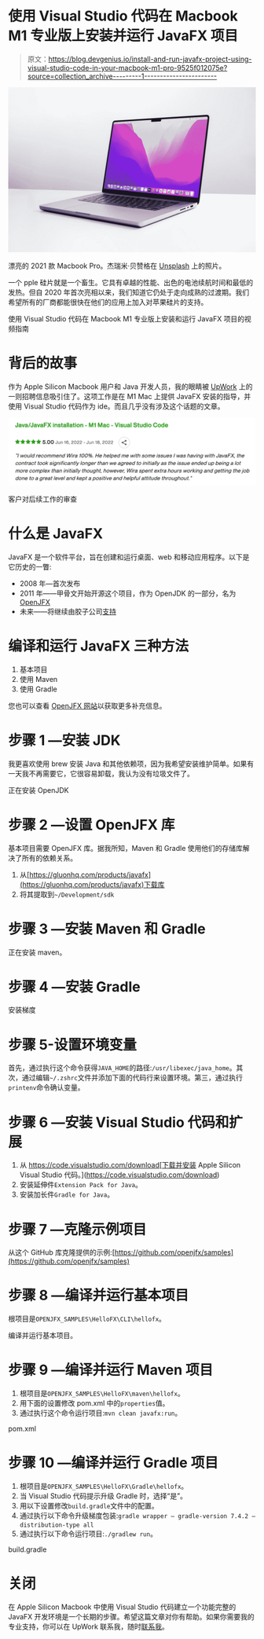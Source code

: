 # 使用 Visual Studio 代码在 Macbook M1 专业版上安装并运行 JavaFX 项目

> 原文：<https://blog.devgenius.io/install-and-run-javafx-project-using-visual-studio-code-in-your-macbook-m1-pro-9525f012075e?source=collection_archive---------1----------------------->

![](img/ea1dc0a651a1777274d2a51d633b2527.png)

漂亮的 2021 款 Macbook Pro。杰瑞米·贝赞格在 [Unsplash](https://unsplash.com?utm_source=medium&utm_medium=referral) 上的照片。

一个 pple 硅片就是一个畜生。它具有卓越的性能、出色的电池续航时间和最低的发热。但自 2020 年首次亮相以来，我们知道它仍处于走向成熟的过渡期。我们希望所有的厂商都能很快在他们的应用上加入对苹果硅片的支持。

使用 Visual Studio 代码在 Macbook M1 专业版上安装和运行 JavaFX 项目的视频指南

# 背后的故事

作为 Apple Silicon Macbook 用户和 Java 开发人员，我的眼睛被 [UpWork](https://www.upwork.com) 上的一则招聘信息吸引住了。这项工作是在 M1 Mac 上提供 JavaFX 安装的指导，并使用 Visual Studio 代码作为 ide。而且几乎没有涉及这个话题的文章。

![](img/9ef54b8409c66101fa5a38715efee498.png)

客户对后续工作的审查

# 什么是 JavaFX

JavaFX 是一个软件平台，旨在创建和运行桌面、web 和移动应用程序。以下是它历史的一瞥:

*   2008 年—首次发布
*   2011 年——甲骨文开始开源这个项目，作为 OpenJDK 的一部分，名为 [OpenJFX](https://github.com/openjdk/jfx)
*   未来——将继续由胶子公司[支持](https://gluonhq.com/products/javafx/)

# 编译和运行 JavaFX 三种方法

1.  基本项目
2.  使用 Maven
3.  使用 Gradle

您也可以查看 [OpenJFX 网站](https://openjfx.io)以获取更多补充信息。

# 步骤 1 —安装 JDK

我更喜欢使用 brew 安装 Java 和其他依赖项，因为我希望安装维护简单。如果有一天我不再需要它，它很容易卸载，我认为没有垃圾文件了。

正在安装 OpenJDK

# 步骤 2 —设置 OpenJFX 库

基本项目需要 OpenJFX 库。据我所知，Maven 和 Gradle 使用他们的存储库解决了所有的依赖关系。

1.  从[https://gluonhq.com/products/javafx](https://gluonhq.com/products/javafx)下载库
2.  将其提取到`~/Development/sdk`

# 步骤 3 —安装 Maven 和 Gradle

正在安装 maven。

# 步骤 4 —安装 Gradle

安装梯度

# 步骤 5-设置环境变量

首先，通过执行这个命令获得`JAVA_HOME`的路径:`/usr/libexec/java_home`。其次，通过编辑`~/.zshrc`文件并添加下面的代码行来设置环境。第三，通过执行`printenv`命令确认变量。

# 步骤 6 —安装 Visual Studio 代码和扩展

1.  从 https://code.visualstudio.com/download[下载并安装 Apple Silicon Visual Studio 代码。](https://code.visualstudio.com/download)
2.  安装延伸件`Extension Pack for Java`。
3.  安装加长件`Gradle for Java`。

# 步骤 7 —克隆示例项目

从这个 GitHub 库克隆提供的示例:[https://github.com/openjfx/samples](https://github.com/openjfx/samples)

# 步骤 8 —编译并运行基本项目

根项目是`OPENJFX_SAMPLES\HelloFX\CLI\hellofx`。

编译并运行基本项目。

# 步骤 9 —编译并运行 Maven 项目

1.  根项目是`OPENJFX_SAMPLES\HelloFX\maven\hellofx`。
2.  用下面的设置修改 pom.xml 中的`properties`值。
3.  通过执行这个命令运行项目:`mvn clean javafx:run`。

pom.xml

# 步骤 10 —编译并运行 Gradle 项目

1.  根项目是`OPENJFX_SAMPLES\HelloFX\Gradle\hellofx`。
2.  当 Visual Studio 代码提示升级 Gradle 时，选择“是”。
3.  用以下设置修改`build.gradle`文件中的配置。
4.  通过执行以下命令升级梯度包装:`gradle wrapper — gradle-version 7.4.2 — distribution-type all`
5.  通过执行以下命令运行项目:`./gradlew run`。

build.gradle

# 关闭

在 Apple Silicon Macbook 中使用 Visual Studio 代码建立一个功能完整的 JavaFX 开发环境是一个长期的步骤。希望这篇文章对你有帮助。如果你需要我的专业支持，你可以在 UpWork 联系我，随时[联系我](https://www.upwork.com/freelancers/uniqcode87)。